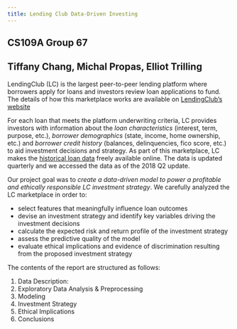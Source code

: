 ```yaml
---
title: Lending Club Data-Driven Investing
---
```


## CS109A Group 67
## Tiffany Chang, Michal Propas, Elliot Trilling

LendingClub (LC) is the largest peer-to-peer lending platform where borrowers apply for loans and investors review loan applications to fund. The details of how this marketplace works are available on [LendingClub’s website](https://www.lendingclub.com "LC Homepage")

For each loan that meets the platform underwriting criteria, LC provides investors with information about the *loan characteristics* (interest, term, purpose, etc.), *borrower demographics* (state, income, home ownership, etc.) and *borrower credit history* (balances, delinquencies, fico score, etc.) to aid investment decisions and strategy. As part of this marketplace, LC makes the [historical loan data](https://www.lendingclub.com/info/download-data.action "LC Data Download") freely available online. The data is updated quarterly and we accessed the data as of the 2018 Q2 update.

Our project goal was to *create a data-driven model to power a profitable and ethically responsible LC investment strategy*. We carefully analyzed the LC marketplace in order to:
- select features that meaningfully influence loan outcomes
- devise an investment strategy and identify key variables driving the investment decisions
- calculate the expected risk and return profile of the investment strategy
- assess the predictive quality of the model
- evaluate ethical implications and evidence of discrimination resulting from the proposed investment strategy

The contents of the report are structured as follows:
1. Data Description:
2. Exploratory Data Analysis & Preprocessing
3. Modeling
4. Investment Strategy
5. Ethical Implications
6. Conclusions
